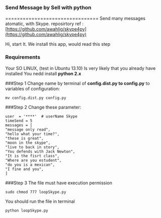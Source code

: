### Send Message by Sell with python
================================
Send many messages atomatic, with Skype.
reposirtory ref : [https://github.com/awahlig/skype4py](https://github.com/awahlig/skype4py) 


Hi, start It. We install this app, would read this step

### Requirements
Your SO LINUX, (test in Ubuntu 13.10)
Is very likely that you already have installed
You nedd install **python 2.x**


###Step 1
Change name by terminal  of **config.dist.py to config.py**
to variables of configuration:

    mv config.dist.py config.py
 

###Step 2
Change these parameter:

    user  = '****'  # userName Skype
    timeSend = 5
    messages = [
    "message only read",
    "hello what your time?",
    "these is great",
    "moon in the skype",
    "live to back in story",
    "You defends with Jack Newton",
    "It is the fisrt class",
    "Where are you estudent",
    "do you is a mexican",
    "I fine and you",
    ]

###Step 3
The file must have execution permission

    sudo chmod 777 loopSkype.py
    
   
You should run the file in terminal

    python loopSkype.py

